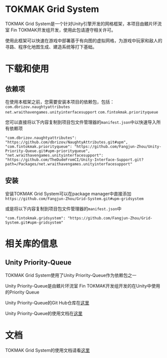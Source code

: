 # TOKMAK Grid System

TOKMAK Grid System是一个针对Unity引擎开发的网格框架，本项目由鳍片环流室 Fin TOKMAK开发组开发，使用此包请遵守相关许可。

使用此框架可以快速在游戏中部署基于有向图的虚拟网格，为游戏中玩家和敌人的寻路、程序化地图生成、建造系统等打下基础。

# 下载和使用

## 依赖项

在使用本框架之前，您需要安装本项目的依赖包，包括：
`com.dbrizov.naughtyattributes`
`net.wraithavengames.unityinterfacesupport`
`com.fintokmak.priorityqueue`

您可以直接将以下内容复制到项目包文件管理器的`manifest.json`中以快速导入所有依赖项

```
"com.dbrizov.naughtyattributes": "https://github.com/dbrizov/NaughtyAttributes.git#upm",
"com.fintokmak.priorityqueue": "https://github.com/Fangjun-Zhou/Unity-Priority-Queue.git#upm-priorityqueue",
"net.wraithavengames.unityinterfacesupport": "https://github.com/TheDudeFromCI/Unity-Interface-Support.git?path=/Packages/net.wraithavengames.unityinterfacesupport"
```

## 安装

安装TOKMAK Grid System可以在package manager中直接添加`https://github.com/Fangjun-Zhou/Grid-System.git#upm-gridsystem`

或是将以下内容复制到项目包文件管理器的`manifest.json`中

```
"com.fintokmak.gridsystem": "https://github.com/Fangjun-Zhou/Grid-System.git#upm-gridsystem"
```

# 相关库的信息

## Unity Priority-Queue

TOKMAK Grid System使用了Unity Priority-Queue作为依赖包之一

Unity Priority-Queue是由鳍片环流室 Fin TOKMAK开发组开发的在Unity中使用的Priority Queue

Unity Priority-Queue的Git Hub仓库在[这里](https://github.com/Fangjun-Zhou/Unity-Priority-Queue)

Unity Priority-Queue的使用文档在[这里](https://fangjun-zhou.github.io/Unity-Priority-Queue/)

# 文档

TOKMAK Grid System的使用文档请看[这里](https://fangjun-zhou.github.io/Unity-Grid-System/)
